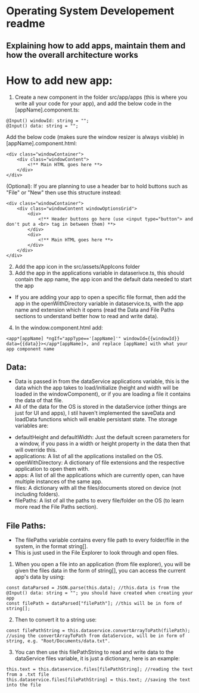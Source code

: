 # Operating System Developement readme
## Explaining how to add apps, maintain them and how the overall architecture works


# How to add new app:
1. Create a new component in the folder src/app/apps (this is where you write all your code for your app), and add the below code in the [appName].component.ts:
```
@Input() windowId: string = "";
@Input() data: string = "";
```

Add the below code (makes sure the window resizer is always visible) in [appName].component.html:
```
<div class="windowContainer">
    <div class="windowContent">
        <!** Main HTML goes here **>
    </div>
</div>
```

(Optional): If you are planning to use a header bar to hold buttons such as "File" or "New" then use this structure instead:
```
<div class="windowContainer">
    <div class="windowContent windowOptionsGrid">
        <div>
            <!** Header buttons go here (use <input type="button"> and don't put a <br> tag in between them) **>
        </div>
        <div>
            <!** Main HTML goes here **>
        </div>
    </div>
</div>
```
2. Add the app icon in the src/assets/AppIcons folder
3. Add the app in the applications variable in dataserivce.ts, this should contain the app name, the app icon and the default data needed to start the app
+ If you are adding your app to open a specific file format, then add the app in the openWithDirectory variable in dataservice.ts, with the app name and extension which it opens (read the Data and File Paths sections to understand better how to read and write data).
4. In the window.component.html add:
```
<app*[appName] *ngIf="appType=='[appName]'" windowId={{windowId}} data={{data}}></app*[appName]>, and replace [appName] with what your app component name
```

## Data:
* Data is passed in from the dataService applications variable, this is the data which the app takes to load/initialize (height and width will be loaded in the windowComponent), or if you are loading a file it contains the data of that file.
* All of the data for the OS is stored in the dataService (other things are just for UI and apps), I stil haven't implemented the saveData and loadData functions which will enable persistant state. The storage variables are:
+ defaultHeight and defaultWidth: Just the default screen parameters for a window, if you pass in a width or height property in the data then that will override this.
+ applications: A list of all the applications installed on the OS.
+ openWithDirectory: A dictionary of file extensions and the respective application to open them with.
+ apps: A list of all the applications which are currently open, can have multiple instances of the same app.
+ files: A dictionary with all the files/documents stored on device (not including folders).
+ filePaths: A list of all the paths to every file/folder on the OS (to learn more read the File Paths section).

## File Paths:
* The filePaths variable contains every file path to every folder/file in the system, in the format string[].
* This is just used in the File Explorer to look through and open files.

1. When you open a file into an application (from file explorer), you will be given the files data in the form of string[], you can access the current app's data by using:
```
const dataParsed = JSON.parse(this.data); //this.data is from the @Input() data: string = ""; you should have created when creating your app
const filePath = dataParsed["filePath"]; //this will be in form of string[];
```
2. Then to convert it to a string use:
```
const filePathString = this.dataservice.convertArrayToPath(filePath); //using the convertArrayToPath from dataService, will be in form of string, e.g. "Root/Documents/data.txt".
```
3. You can then use this filePathString to read and write data to the dataService files variable, it is just a dictionary, here is an example:
```
this.text = this.dataservice.files[filePathString]; //reading the text from a .txt file
this.dataservice.files[filePathString] = this.text; //saving the text into the file
```